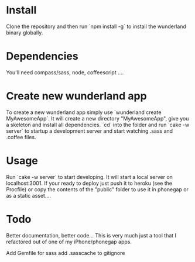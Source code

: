 Install
========
Clone the repository and then run ´npm install -g´ to install the wunderland binary globally.

Dependencies
=========
You'll need compass/sass, node, coffeescript ....

Create new wunderland app
========
To create a new wunderland app simply use ´wunderland create MyAwesomeApp´.
It will create a new directory "MyAwesomeApp", give you a skeleton and install all dependencies. ´cd´ into the folder and run ´cake -w server´ to startup a development server and start watching .sass and .coffee files.

Usage
========
Run ´cake -w server´ to start developing. It will start a local server on localhost:3001. If your ready to deploy just push it to heroku (see the Procfile) or copy the contents of the "public" folder to use it in phonegap or as a static asset....


Todo
========
Better documentation, better code... This is very much just a tool that I refactored out of one of my iPhone/phonegap apps.

Add Gemfile for sass
add .sasscache to gitignore